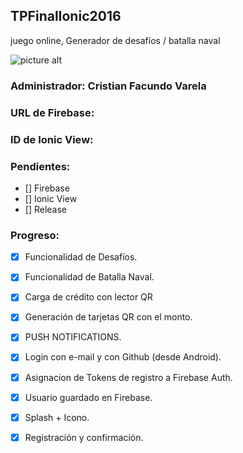 ## TPFinalIonic2016
juego online, Generador de desafíos / batalla naval

![picture alt](resources/android/icon.png "DesafíoS")
### Administrador: Cristian Facundo Varela

### URL de Firebase:
### ID de Ionic View:

### Pendientes:
 - [] Firebase
 - [] Ionic View
 - [] Release
 

### Progreso:
 - [X] Funcionalidad de Desafíos.
 - [X] Funcionalidad de Batalla Naval.
 - [X] Carga de crédito con lector QR
 - [X] Generación de tarjetas QR con el monto.
 - [X] PUSH NOTIFICATIONS.
 - [X] Login con e-mail y con Github (desde Android).
 - [X] Asignacion de Tokens de registro a Firebase Auth.
 - [X] Usuario guardado en Firebase.
 - [X] Splash + Icono.
 - [X] Registración y confirmación.
 
 
